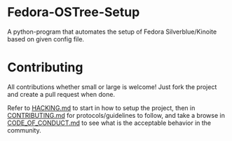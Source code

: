 # Fedora-OSTree-Setup

A python-program that automates the setup of Fedora Silverblue/Kinoite
based on given config file.

# Contributing

All contributions whether small or large is welcome! Just fork the
project and create a pull request when done.

Refer to [HACKING.md](HACKING.md) to start in how to setup the project,
then in [CONTRIBUTING.md](CONTRIBUTING.md) for protocols/guidelines to
follow, and take a browse in [CODE_OF_CONDUCT.md](CODE_OF_CONDUCT.md)
to see what is the acceptable behavior in the community.
